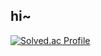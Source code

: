 ## hi~
[![Solved.ac Profile](http://mazassumnida.wtf/api/generate_badge?boj=kej5148)](https://solved.ac/kej5148)
